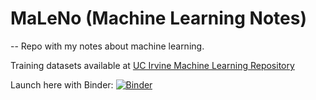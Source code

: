 # MaLeNo (Machine Learning Notes)
--
Repo with my notes about machine learning.

Training datasets available at [UC Irvine Machine Learning Repository](http://mlr.cs.umass.edu/ml/)

Launch here with Binder: [![Binder](https://mybinder.org/badge_logo.svg)](https://mybinder.org/v2/gh/angelblasco/maleno/master)

